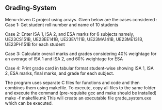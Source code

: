 Grading-System
---------------
Menu-driven C project using arrays. Given below are the cases considered : Case 1: Get student roll number and name of 10 students

Case 2: Enter ISA 1, ISA 2, and ESA marks for 6 subjects namely, UE23CS151B, UE23EE141B, UE23EV111B, UE23MA141B, UE23ME131B, UE23PH151B for each student

Case 3: Calculate overall marks and grades considering 40% weightage for an average of ISA 1 and ISA 2, and 60% weightage for ESA

Case 4: Print grade card in tabular format student-wise showing ISA 1, ISA 2, ESA marks, final marks, and grade for each subject.

The program uses separate C files for functions and code and then combines them using makefile. To execute, copy all files to the same folder and execute the command (pre-requisite gcc and make should be installed) make -f makefile.mk This will create an executable file grade_system.exe which can be executed.
